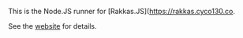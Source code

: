 This is the Node.JS runner for [Rakkas.JS](https://rakkas.cyco130.co.

See the [website](https://rakkasjs.org) for details.